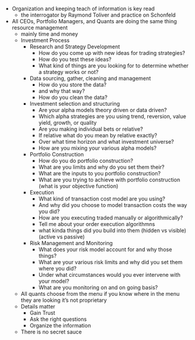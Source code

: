 - Organization and keeping teach of information is key read
    -  the interrogator by Raymond Toliver and practice on Schonfeld 
- All CEOs, Portfolio Managers, and Quants are doing the same thing resource management
    - mainly time and money
    - Investment Process
        - Research and Strategy Development
            - How do you come up with new ideas for trading strategies?
            - How do you test these ideas?
            - What kind of things are you looking for to determine whether a strategy works or not?
        - Data sourcing, gather, cleaning and management
            - How do you store the data?
            - and why that way?
            - How do you clean the data?
        - Investment selection and structuring
            - Are your alpha models theory driven or data driven?
            - Which alpha strategies are you using trend, reversion, value yield, growth, or quality
            - Are you making individual bets or relative?
            - If relative what do you mean by relative exactly?
            - Over what time horizon and what investment universe?
            - How are you mixing your various alpha models?
        - Portfolio Construction
            - How do you do portfolio construction?
            - What are you limits and why do you set them their?
            - What are the inputs to you portfolio construction?
            - What are you trying to achieve with portfolio construction (what is your objective function)
        - Execution
            - What kind of transaction cost model are you using?
            - And why did you choose to model transaction costs the way you did?
            - How are you executing traded manually or algorithmically?
            - Tell me about your order execution algorithmns
            - what kinda things did you build into them (hidden vs visible)(active vs passive)
        - Risk Management and Monitoring
            - What does your risk model account for and why those things?
            - What are your various risk limits and why did you set them where you did?
            - Under what circumstances would you ever intervene with your model?
            - What are you monitoring on and on going basis?
    - All quants choose from the menu if you know where in the menu they are looking it’s not proprietary 
    - Details matter
        - Gain Trust
        - Ask the right questions
        - Organize the information
    - There is no secret sauce
